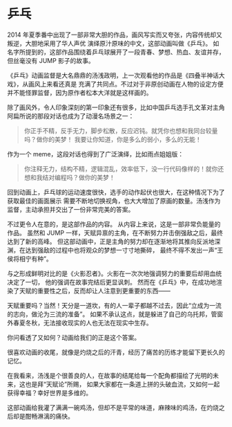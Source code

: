 # 乒乓

2014 年夏季番中出现了一部非常大胆的作品，画风写实而又夸张，内容传统却又叛逆，大胆地采用了华人声优
演绎原汁原味的中文，这部动画叫做《乒乓》。
如名字所提到的，这部作品围绕着乒乓球展开了一段青春、梦想、热血、友谊并存，但丝毫没有 JUMP 影子的故事。

《乒乓》动画监督是大名鼎鼎的汤浅政明，上一次观看他的作品是《四叠半神话大戏》，从画风上来看还真是
充满了共同点。不过对于非原创动画在人物的设定方便并不能怪罪监督，因为原作者松本大洋就是这样画的。

除了画风外，令人印象深刻的第一印象还有很多，比如中国乒乓选手孔文革对主角阿扁所说的那段对话也成为了动漫名场景之一：

> 你正手不精，反手无力，脚步松散，反应迟钝。就凭你也想和我同台较量吗？做你的美梦！
> 我要让你知道，你是多么的弱小，多么的无能！

作为一个 meme，这段对话也得到了广泛演绎，比如雨点姐姐版：

> 你注释无力，结构不精，逻辑混乱，效率低下，没一行代码像样的！就你还想和我结对编程吗？做你的美梦！

回到动画上，乒乓球的运动速度很快，选手的动作起伏也很大，在这种情况下为了获取最佳的画面展示
需要不断地切换视角，也大大增加了原画的数量。汤浅作为监督，主动承担并交出了一份非常完美的答案。

不过更令人在意的，是这部作品的内容。 从内容上来说，这是一部非常负能量的作品。
虽然和 JUMP 一样，天赋异禀的主角，在不断努力并击倒强敌之后，最终达到了新的高峰。
但这部动画中，正是主角的努力却在逐渐地将其推向反派地深渊，在达到强敌的过程中也将观众的梦想一寸寸地撕碎，
最终不得不发出一声“王侯将相宁有种”。

与之形成鲜明对比的是《火影忍者》。火影在一次次地强调努力的重要后却用血统决定了一切，
他的强调在故事完结后更显讽刺。
然而在《乒乓》中，在成功地渲染了天赋的重要性之后，反而却让人注意到更重要的东西——

天赋重要吗？当然！天分是一道坎，有的人一辈子都越不过去，因此“立成为一流的志向，做沦为三流的准备”。
如果不承认这点，就是躲进了自己的乌托邦，管窗外春夏冬秋，无法接收现实的人也无法在现实中生存。

你问看透了又如何？动画给我们的正是这个答案。

很喜欢动画的收尾，就像是灼烧之后的汗青，经历了痛苦的历练才能留下更长久的记忆。

在我看来，汤浅是个很善良的人，在故事的结尾给每一个配角都描绘了光明的未来，这也是拜“天赋论”所赐，
如果大家都在一条道上拼的头破血流，又如何一起获得幸福？幸好世界是多维的。

这部动画给我灌了满满一碗鸡汤，但却不是平常的味道，麻辣味的鸡汤，在灼烧之后却是酣畅淋漓的痛快。

